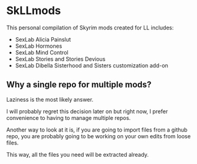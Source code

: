 # SkLLmods
This personal compilation of Skyrim mods created for LL includes:

* SexLab Alicia Painslut
* SexLab Hormones
* SexLab Mind Control
* SexLab Stories and Stories Devious
* SexLab Dibella Sisterhood and Sisters customization add-on

## Why a single repo for multiple mods?

Laziness is the most likely answer.

I will probably regret this decision later on but right now, I prefer convenience to having to manage multiple repos.

Another way to look at it is, if you are going to import files from a github repo, you are probably going to be working on your own edits from loose files. 

This way, all the files you need will be extracted already.



